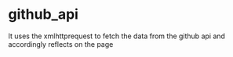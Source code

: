 # github_api
It uses the xmlhttprequest to fetch the data from the github api and accordingly reflects on the page
